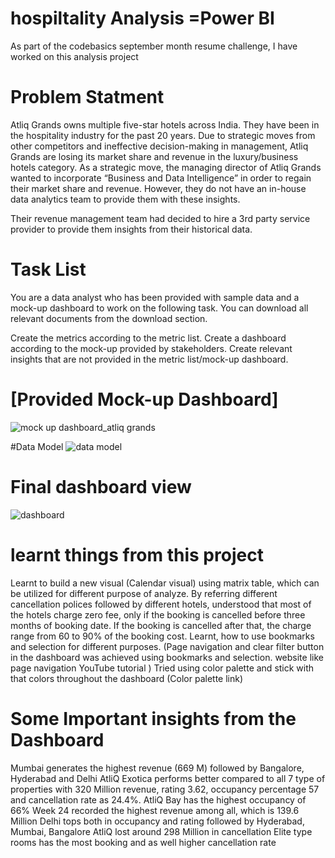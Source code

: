 # hospiltality Analysis =Power BI

As part of the codebasics september month resume challenge, I have worked on this analysis project


# Problem Statment

Atliq Grands owns multiple five-star hotels across India. They have been in the hospitality industry for the past 20 years. 
Due to strategic moves from other competitors and ineffective decision-making in management, Atliq Grands are losing its 
market share and revenue in the luxury/business hotels category. As a strategic move, the managing director of Atliq Grands
wanted to incorporate “Business and Data Intelligence” in order to regain their market share and revenue. However, they do 
not have an in-house data analytics team to provide them with these insights.

Their revenue management team had decided to hire a 3rd party service provider to provide them insights from their historical data.


# Task List

You are a data analyst who has been provided with sample data and a mock-up dashboard to work on the following task. 
You can download all relevant documents from the download section.

Create the metrics according to the metric list.
Create a dashboard according to the mock-up provided by stakeholders.
Create relevant insights that are not provided in the metric list/mock-up dashboard.

# [Provided Mock-up Dashboard]
 ![mock up dashboard_atliq grands](https://github.com/vinodmahi/hospiltality-revenue-/assets/125296138/9dd00fef-ad52-461e-8a92-6c510d4b57c5)

#Data Model
![data model](https://github.com/vinodmahi/hospiltality-revenue-/assets/125296138/f9c18742-ae1d-4004-9ee0-b05f2559a045)


# Final dashboard view
![dashboard](https://github.com/vinodmahi/hospiltality-revenue-/assets/125296138/4e18a0ef-cbac-4236-a72c-6ecc6602dd0e)



# learnt things from this project

Learnt to build a new visual (Calendar visual) using matrix table, which can be utilized for different purpose of analyze.
By referring different cancellation polices followed by different hotels, understood that most of the hotels charge zero fee, 
only if the booking is cancelled before three months of booking date. If the booking is cancelled after that, 
the charge range from 60 to 90% of the booking cost.
Learnt, how to use bookmarks and selection for different purposes. (Page navigation and clear filter button in the dashboard
was achieved using bookmarks and selection. website like page navigation YouTube tutorial )
Tried using color palette and stick with that colors throughout the dashboard (Color palette link)

# Some Important insights from the Dashboard

Mumbai generates the highest revenue (669 M) followed by Bangalore, Hyderabad and Delhi
AtliQ Exotica performs better compared to all 7 type of properties with 320 Million revenue, rating 3.62,
occupancy percentage 57 and cancellation rate as 24.4%.
AtliQ Bay has the highest occupancy of 66%
Week 24 recorded the highest revenue among all, which is 139.6 Million
Delhi tops both in occupancy and rating followed by Hyderabad, Mumbai, Bangalore
AtliQ lost around 298 Million in cancellation
Elite type rooms has the most booking and as well higher cancellation rate

 

